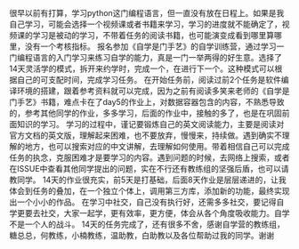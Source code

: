 很早以前有打算，学习python这门编程语言，但一直没有放在日程上。如果是我自己学习，可能会选择一个视频课或者书籍来学习，学习的进度就不能确定了，视频课的学习是被动的学习，不带着任务的阅读书籍，也可能演变成看到哪里算哪里，没有一个考核指标。
报名参加《自学是门手艺》的自学训练营，通过学习一门编程语言的入门学习来练习自学的能力，真是一门一举两得的好生意。选择了14天灵活学的模式，拆开来约学时，完成一个，在进行下一个。这种模式可以根据自己的可支配时间，完成学习任务。
在开始任务前，阅读过前2个任务是软件编译环境的搭建，跟着参考资料就可以完成，因为之前有阅读多笑来老师的《自学是门手艺》书籍，难点卡在了day5的作业上，对数据容器包含的内容，不熟悉导致的，参考其他同学的作业，多多学习，后面的作业中，接触的多了，也是在巩固前面知识的学习。
学习的过程中，谨记要锻炼自己的英文阅读能力，主要是阅读对官方文档的英文版，理解起来困难，也不要放弃，慢慢来，持续做。遇到确实不理解的地方，也可以搜索对应的中文讲解，去理解如何使用。带着相信自己可以完成任务的执念，克服困难才是要学习的内容。遇到问题的时候，去网络上搜索，或者在ISSUE中查看其他同学提出的问题，实在不行还有教练组的坚强后盾，也可以请教同学。
14天的作业很充实，前5天是打基础，后面8天作业是层层递进的，让我体会到任务的叠加，在一个独立个体上，调用第三方库，添加新的功能，最终实现出一个小小的作品。
在学习中社交，自己没有执行好，还需多多社交，要记得自学更要去社交，大家一起学，更有效率，更方便，体会从各个角度吸收能力。自学不是一个人的战斗。
14天的任务完成了，还有很多不舍，感谢自学营的教练组，糖总总，何教练，小楠教练，温助教，白助教以及各位帮助过我的同学。谢谢
